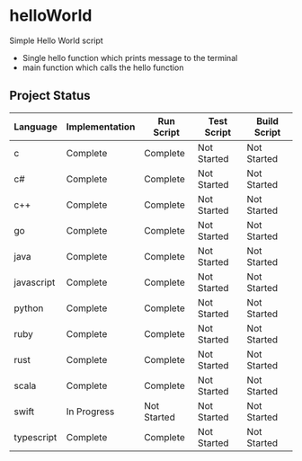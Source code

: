 # helloWorld

Simple Hello World script
- Single hello function which prints message to the terminal
- main function which calls the hello function

## Project Status
| Language | Implementation | Run Script | Test Script | Build Script |
| --- | --- | --- | --- | --- |
| c | Complete | Complete | Not Started | Not Started |
| c# | Complete | Complete | Not Started | Not Started |
| c++ | Complete | Complete | Not Started | Not Started |
| go | Complete | Complete | Not Started | Not Started |
| java | Complete | Complete | Not Started | Not Started |
| javascript | Complete | Complete | Not Started | Not Started |
| python | Complete | Complete | Not Started | Not Started |
| ruby | Complete | Complete | Not Started | Not Started |
| rust | Complete | Complete | Not Started | Not Started |
| scala | Complete | Complete | Not Started | Not Started |
| swift | In Progress | Not Started | Not Started | Not Started |
| typescript | Complete | Complete | Not Started | Not Started |
